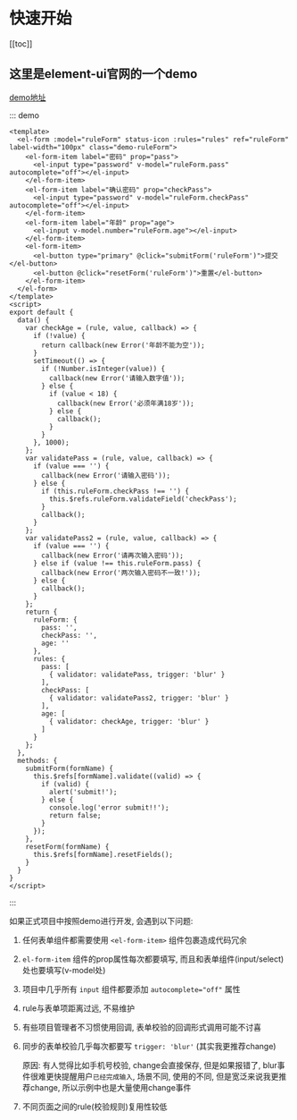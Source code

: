 # 快速开始

[[toc]]

## 这里是element-ui官网的一个demo

[demo地址](https://element.eleme.cn/#/zh-CN/component/form#dian-xing-biao-dan)

::: demo
```vue
<template>
  <el-form :model="ruleForm" status-icon :rules="rules" ref="ruleForm" label-width="100px" class="demo-ruleForm">
    <el-form-item label="密码" prop="pass">
      <el-input type="password" v-model="ruleForm.pass" autocomplete="off"></el-input>
    </el-form-item>
    <el-form-item label="确认密码" prop="checkPass">
      <el-input type="password" v-model="ruleForm.checkPass" autocomplete="off"></el-input>
    </el-form-item>
    <el-form-item label="年龄" prop="age">
      <el-input v-model.number="ruleForm.age"></el-input>
    </el-form-item>
    <el-form-item>
      <el-button type="primary" @click="submitForm('ruleForm')">提交</el-button>
      <el-button @click="resetForm('ruleForm')">重置</el-button>
    </el-form-item>
  </el-form>
</template>
<script>
export default {
  data() {
    var checkAge = (rule, value, callback) => {
      if (!value) {
        return callback(new Error('年龄不能为空'));
      }
      setTimeout(() => {
        if (!Number.isInteger(value)) {
          callback(new Error('请输入数字值'));
        } else {
          if (value < 18) {
            callback(new Error('必须年满18岁'));
          } else {
            callback();
          }
        }
      }, 1000);
    };
    var validatePass = (rule, value, callback) => {
      if (value === '') {
        callback(new Error('请输入密码'));
      } else {
        if (this.ruleForm.checkPass !== '') {
          this.$refs.ruleForm.validateField('checkPass');
        }
        callback();
      }
    };
    var validatePass2 = (rule, value, callback) => {
      if (value === '') {
        callback(new Error('请再次输入密码'));
      } else if (value !== this.ruleForm.pass) {
        callback(new Error('两次输入密码不一致!'));
      } else {
        callback();
      }
    };
    return {
      ruleForm: {
        pass: '',
        checkPass: '',
        age: ''
      },
      rules: {
        pass: [
          { validator: validatePass, trigger: 'blur' }
        ],
        checkPass: [
          { validator: validatePass2, trigger: 'blur' }
        ],
        age: [
          { validator: checkAge, trigger: 'blur' }
        ]
      }
    };
  },
  methods: {
    submitForm(formName) {
      this.$refs[formName].validate((valid) => {
        if (valid) {
          alert('submit!');
        } else {
          console.log('error submit!!');
          return false;
        }
      });
    },
    resetForm(formName) {
      this.$refs[formName].resetFields();
    }
  }
}
</script>
```
:::

如果正式项目中按照demo进行开发, 会遇到以下问题: 

1. 任何表单组件都需要使用 `<el-form-item>` 组件包裹造成代码冗余

2. `el-form-item` 组件的prop属性每次都要填写, 而且和表单组件(input/select)处也要填写(v-model处)

3. 项目中几乎所有 `input` 组件都要添加 `autocomplete="off"` 属性

4. rule与表单项距离过远, 不易维护

5. 有些项目管理者不习惯使用回调, 表单校验的回调形式调用可能不讨喜

6. 同步的表单校验几乎每次都要写 `trigger: 'blur'` (其实我更推荐change)

   原因: 有人觉得比如手机号校验, change会直接保存, 但是如果报错了, blur事件很难更快提醒用户`已经完成输入`, 场景不同, 使用的不同, 但是宽泛来说我更推荐change, 所以示例中也是大量使用change事件

7. 不同页面之间的rule(校验规则)复用性较低
